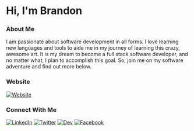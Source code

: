 # Hi, I'm Brandon
### About Me
I am passionate about software development in all forms. I love learning new languages and tools to aide me in my journey of learning this crazy, awesome art. It is my dream to become a full stack software developer, and no matter what, I plan to accomplish this goal. So, join me on my software adventure and find out more below.


### Website
[website-shield]: https://user-images.githubusercontent.com/81219815/137229914-2159fced-326f-4979-b26c-13df6f19bad6.png
[website-url]: https://brandonjernigan.io
[![Website][website-shield]][website-url]


### Connect With Me
[linkedin-shield]: https://img.shields.io/badge/LinkedIn-0A66C2?logo=linkedin&logoColor=white&style=for-the-badge
[linkedin-url]: https://www.linkedin.com/in/brandonkjernigan
[twitter-shield]: https://img.shields.io/badge/Twitter-1DA1F2?logo=twitter&logoColor=white&style=for-the-badge
[twitter-url]: https://twitter.com/_BJernigan_
[dev-shield]: https://img.shields.io/badge/dev.to-0A0A0A?logo=dev.to&logoColor=white&style=for-the-badge
[dev-url]: https://dev.to/brandonjernigan
[facebook-shield]: https://img.shields.io/badge/Facebook-1877F2?logo=facebook&logoColor=white&style=for-the-badge
[facebook-url]: https://www.facebook.com/brandon.jernigan.5817

[![LinkedIn][linkedin-shield]][linkedin-url]
[![Twitter][twitter-shield]][twitter-url]
[![Dev][dev-shield]][dev-url]
[![Facebook][facebook-shield]][facebook-url]
